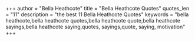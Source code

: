 +++
author = "Bella Heathcote"
title = "Bella Heathcote Quotes"
quotes_len = "11"
description = "the best 11 Bella Heathcote Quotes"
keywords = "bella heathcote,bella heathcote quotes,bella heathcote quote,bella heathcote sayings,bella heathcote saying,quotes, sayings,quote, saying, motivation"
+++
